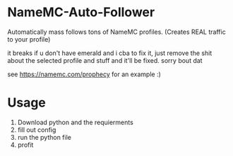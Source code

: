 # NameMC-Auto-Follower
Automatically mass follows tons of NameMC profiles. (Creates REAL traffic to your profile)

it breaks if u don't have emerald and i cba to fix it, just remove the shit about the selected profile and stuff and it'll be fixed. sorry bout dat

see https://namemc.com/prophecy for an example :)

# Usage
1. Download python and the requierments
2. fill out config
3. run the python file
4. profit

